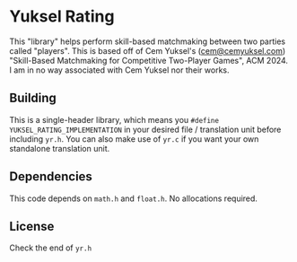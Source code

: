 # Yuksel Rating
This "library" helps perform skill-based matchmaking between two parties called "players". This is based off of Cem Yuksel's (cem@cemyuksel.com) "Skill-Based Matchmaking for Competitive Two-Player Games", ACM 2024.
I am in no way associated with Cem Yuksel nor their works.

## Building
This is a single-header library, which means you `#define YUKSEL_RATING_IMPLEMENTATION` in your desired file / translation unit before including `yr.h`.
You can also make use of `yr.c` if you want your own standalone translation unit.

## Dependencies
This code depends on `math.h` and `float.h`.
No allocations required.

## License
Check the end of `yr.h`
